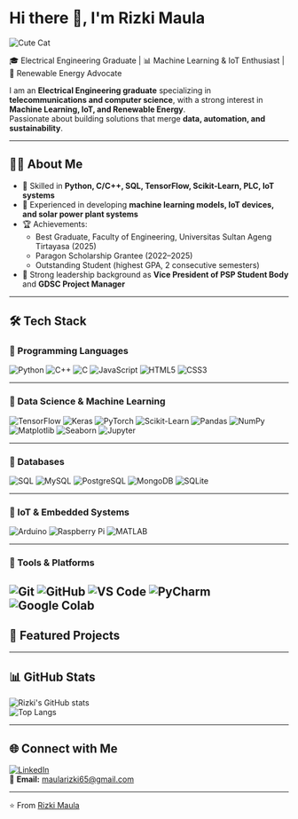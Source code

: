 # Hi there 👋, I'm Rizki Maula

![Cute Cat](https://media.giphy.com/media/LOtqITm3tFmiA/giphy.gif)

🎓 Electrical Engineering Graduate | 📊 Machine Learning & IoT Enthusiast | 🌱 Renewable Energy Advocate  

I am an **Electrical Engineering graduate** specializing in **telecommunications and computer science**, with a strong interest in **Machine Learning, IoT, and Renewable Energy**.  
Passionate about building solutions that merge **data, automation, and sustainability**.  

---

## 🧑‍💻 About Me
- 🎯 Skilled in **Python, C/C++, SQL, TensorFlow, Scikit-Learn, PLC, IoT systems**  
- 🚀 Experienced in developing **machine learning models, IoT devices, and solar power plant systems**  
- 🏆 Achievements:  
  - Best Graduate, Faculty of Engineering, Universitas Sultan Ageng Tirtayasa (2025)  
  - Paragon Scholarship Grantee (2022–2025)  
  - Outstanding Student (highest GPA, 2 consecutive semesters)  
- 🤝 Strong leadership background as **Vice President of PSP Student Body** and **GDSC Project Manager**

---

## 🛠️ Tech Stack

### 🔹 Programming Languages
![Python](https://img.shields.io/badge/Python-3776AB?style=for-the-badge&logo=python&logoColor=white)
![C++](https://img.shields.io/badge/C++-00599C?style=for-the-badge&logo=cplusplus&logoColor=white)
![C](https://img.shields.io/badge/C-00599C?style=for-the-badge&logo=c&logoColor=white)
![JavaScript](https://img.shields.io/badge/JavaScript-F7E017?style=for-the-badge&logo=javascript&logoColor=black)
![HTML5](https://img.shields.io/badge/HTML5-E34F26?style=for-the-badge&logo=html5&logoColor=white)
![CSS3](https://img.shields.io/badge/CSS3-1572B6?style=for-the-badge&logo=css3&logoColor=white)

---

### 🔹 Data Science & Machine Learning
![TensorFlow](https://img.shields.io/badge/TensorFlow-FF6F00?style=for-the-badge&logo=tensorflow&logoColor=white)
![Keras](https://img.shields.io/badge/Keras-D00000?style=for-the-badge&logo=keras&logoColor=white)
![PyTorch](https://img.shields.io/badge/PyTorch-EE4C2C?style=for-the-badge&logo=pytorch&logoColor=white)
![Scikit-Learn](https://img.shields.io/badge/ScikitLearn-F7931E?style=for-the-badge&logo=scikitlearn&logoColor=white)
![Pandas](https://img.shields.io/badge/Pandas-150458?style=for-the-badge&logo=pandas&logoColor=white)
![NumPy](https://img.shields.io/badge/NumPy-013243?style=for-the-badge&logo=numpy&logoColor=white)
![Matplotlib](https://img.shields.io/badge/Matplotlib-003B57?style=for-the-badge&logo=plotly&logoColor=white)
![Seaborn](https://img.shields.io/badge/Seaborn-9C27B0?style=for-the-badge&logo=python&logoColor=white)
![Jupyter](https://img.shields.io/badge/Jupyter-F37626?style=for-the-badge&logo=jupyter&logoColor=white)

---

### 🔹 Databases
![SQL](https://img.shields.io/badge/SQL-4479A1?style=for-the-badge&logo=postgresql&logoColor=white)
![MySQL](https://img.shields.io/badge/MySQL-4479A1?style=for-the-badge&logo=mysql&logoColor=white)
![PostgreSQL](https://img.shields.io/badge/PostgreSQL-336791?style=for-the-badge&logo=postgresql&logoColor=white)
![MongoDB](https://img.shields.io/badge/MongoDB-47A248?style=for-the-badge&logo=mongodb&logoColor=white)
![SQLite](https://img.shields.io/badge/SQLite-003B57?style=for-the-badge&logo=sqlite&logoColor=white)

---

### 🔹 IoT & Embedded Systems
![Arduino](https://img.shields.io/badge/Arduino-00979D?style=for-the-badge&logo=arduino&logoColor=white)
![Raspberry Pi](https://img.shields.io/badge/RaspberryPi-A22846?style=for-the-badge&logo=raspberrypi&logoColor=white)
![MATLAB](https://img.shields.io/badge/MATLAB-ff8000?style=for-the-badge&logo=mathworks&logoColor=white)

---

### 🔹 Tools & Platforms
![Git](https://img.shields.io/badge/Git-F05032?style=for-the-badge&logo=git&logoColor=white)
![GitHub](https://img.shields.io/badge/GitHub-181717?style=for-the-badge&logo=github&logoColor=white)
![VS Code](https://img.shields.io/badge/VSCode-007ACC?style=for-the-badge&logo=visualstudiocode&logoColor=white)
![PyCharm](https://img.shields.io/badge/PyCharm-21D789?style=for-the-badge&logo=pycharm&logoColor=white)
![Google Colab](https://img.shields.io/badge/Colab-F9AB00?style=for-the-badge&logo=googlecolab&logoColor=white)
---

## 📌 Featured Projects

---

## 📊 GitHub Stats
![Rizki's GitHub stats](https://github-readme-stats.vercel.app/api?username=rizkiMaulaa&show_icons=true&theme=radical)  
![Top Langs](https://github-readme-stats.vercel.app/api/top-langs/?username=rizkiMaulaa&layout=compact&theme=radical)  

---

## 🌐 Connect with Me
[![LinkedIn](https://img.shields.io/badge/LinkedIn-0A66C2?style=for-the-badge&logo=linkedin&logoColor=white)](https://www.linkedin.com/in/rizkim65)  
📧 **Email:** maularizki65@gmail.com  

---

⭐️ From [Rizki Maula](https://github.com/RizkiMaula65)

